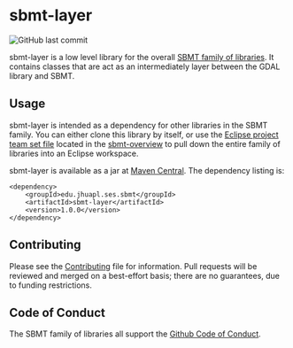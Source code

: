 # sbmt-layer

![GitHub last commit](https://img.shields.io/github/last-commit/NASA-Planetary-Science/sbmt-layer)

sbmt-layer is a low level library for the overall [SBMT family of libraries](https://github.com/orgs/NASA-Planetary-Science/teams/sbmt/repositories). It contains classes that are act as an intermediately layer between the GDAL library and SBMT.

## Usage

sbmt-layer is intended as a dependency for other libraries in the SBMT family.  You can either clone this library by itself, or use the [Eclipse project team set file](https://github.com/orgs/NASA-Planetary-Science/teams/sbmt/repositories/sbmt-overview/teamProjectSet.psf) located in the [sbmt-overview](https://github.com/orgs/NASA-Planetary-Science/teams/sbmt/repositories/sbmt-overview) to pull down the entire family of libraries into an Eclipse workspace.

sbmt-layer is available as a jar at [Maven Central](https://central.sonatype.com/artifact/edu.jhuapl.ses/sbmt-layer).  The dependency listing is:

```
<dependency>
    <groupId>edu.jhuapl.ses.sbmt</groupId>
    <artifactId>sbmt-layer</artifactId>
    <version>1.0.0</version>
</dependency>
```


## Contributing

Please see the [Contributing](Contributing.md) file for information. Pull requests will be reviewed and merged on a best-effort basis; there are no guarantees, due to funding restrictions.

## Code of Conduct

The SBMT family of libraries all support the [Github Code of Conduct](https://docs.github.com/en/site-policy/github-terms/github-community-code-of-conduct).

